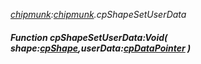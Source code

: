 _[chipmunk](../../modules/chipmunk/chipmunk-module.md):[chipmunk](../../modules/chipmunk/chipmunk-module.md).cpShapeSetUserData_
##### Function cpShapeSetUserData:Void( shape:[cpShape](../../modules/chipmunk/chipmunk-cpshape.md),userData:[cpDataPointer](../../modules/chipmunk/chipmunk-cpdatapointer.md) )
